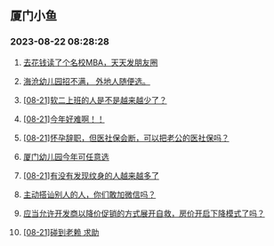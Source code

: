 ## 厦门小鱼 
### 2023-08-22 08:28:28

1. [去花钱读了个名校MBA，天天发朋友圈](http://bbs.xmfish.com/read-htm-tid-18057661.html)

2. [海沧幼儿园招不满，
外地人随便选。](http://bbs.xmfish.com/read-htm-tid-18057686.html)

3. [[08-21]软二上班的人是不是越来越少了？](http://bbs.xmfish.com/read-htm-tid-18057884.html)

4. [[08-21]今年好难啊！！](http://bbs.xmfish.com/read-htm-tid-18057857.html)

5. [[08-21]怀孕辞职，但医社保会断，可以把老公的医社保吗？](http://bbs.xmfish.com/read-htm-tid-18057654.html)

6. [厦门幼儿园今年可任意选](http://bbs.xmfish.com/read-htm-tid-18057821.html)

7. [[08-21]有没有发现纹身的人越来越多了](http://bbs.xmfish.com/read-htm-tid-18057766.html)

8. [主动搭讪别人的人，你们敢加微信吗？](http://bbs.xmfish.com/read-htm-tid-18057908.html)

9. [应当允许开发商以降价促销的方式展开自救，房价开启下降模式了吗？](http://bbs.xmfish.com/read-htm-tid-18057925.html)

10. [[08-21]碰到老赖 求助](http://bbs.xmfish.com/read-htm-tid-18057812.html)

